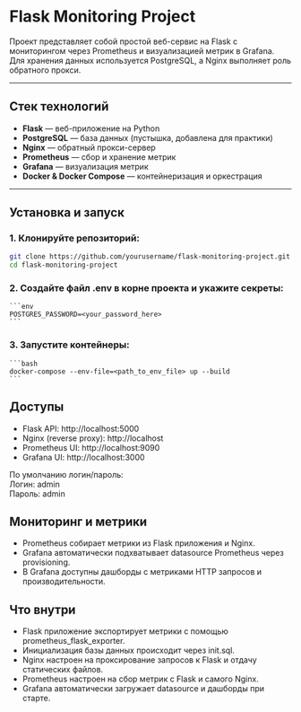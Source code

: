 # Flask Monitoring Project

Проект представляет собой простой веб-сервис на Flask с мониторингом через Prometheus и визуализацией метрик в Grafana.  
Для хранения данных используется PostgreSQL, а Nginx выполняет роль обратного прокси.

---

## Стек технологий

- **Flask** — веб-приложение на Python
- **PostgreSQL** — база данных (пустышка, добавлена для практики)
- **Nginx** — обратный прокси-сервер
- **Prometheus** — сбор и хранение метрик
- **Grafana** — визуализация метрик
- **Docker & Docker Compose** — контейнеризация и оркестрация

---

## Установка и запуск

### 1. Клонируйте репозиторий:

   ```bash
   git clone https://github.com/yourusername/flask-monitoring-project.git
   cd flask-monitoring-project
   ```

### 2. Создайте файл .env в корне проекта и укажите секреты:

    ```env
    POSTGRES_PASSWORD=<your_password_here>
    ```

### 3. Запустите контейнеры:

    ```bash
    docker-compose --env-file=<path_to_env_file> up --build
    ```

## Доступы

* Flask API: http://localhost:5000
* Nginx (reverse proxy): http://localhost
* Prometheus UI: http://localhost:9090
* Grafana UI: http://localhost:3000

По умолчанию логин/пароль:\
Логин: admin\
Пароль: admin

## Мониторинг и метрики

* Prometheus собирает метрики из Flask приложения и Nginx.
* Grafana автоматически подхватывает datasource Prometheus через provisioning.
* В Grafana доступны дашборды с метриками HTTP запросов и производительности.

## Что внутри

* Flask приложение экспортирует метрики с помощью prometheus_flask_exporter.
* Инициализация базы данных происходит через init.sql.
* Nginx настроен на проксирование запросов к Flask и отдачу статических файлов.
* Prometheus настроен на сбор метрик с Flask и самого Nginx.
* Grafana автоматически загружает datasource и дашборды при старте.
